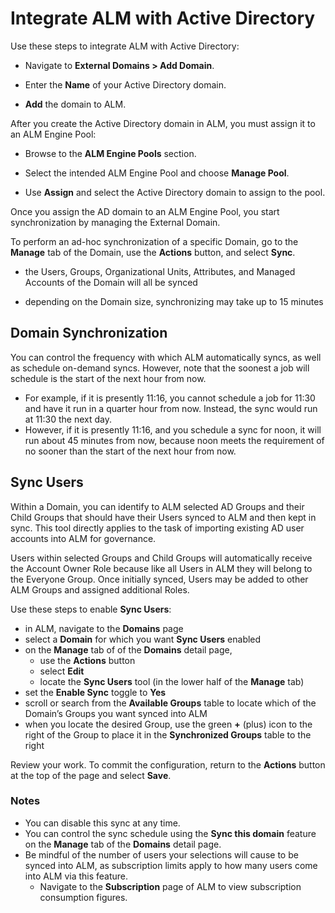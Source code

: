 ﻿[title]: # (Integrate ALM with Active Directory)
[tags]: # (Account Lifecycle Manager,ALM,Active Directory,)
[priority]: # (5130)

# Integrate ALM with Active Directory
Use these steps to integrate ALM with Active Directory:

* Navigate to **External Domains \> Add Domain**.

* Enter the **Name** of your Active Directory domain.

* **Add** the domain to ALM.

After you create the Active Directory domain in ALM, you must assign it to an ALM Engine Pool:

* Browse to the **ALM Engine Pools** section.

* Select the intended ALM Engine Pool and choose **Manage Pool**.

* Use **Assign** and select the Active Directory domain to assign to the pool.

Once you assign the AD domain to an ALM Engine Pool, you start synchronization by managing the External Domain.

To perform an ad-hoc synchronization of a specific Domain, go to the **Manage** tab of the Domain, use the **Actions** button, and select **Sync**.

* the Users, Groups, Organizational Units, Attributes, and Managed Accounts of the Domain will all be synced

* depending on the Domain size, synchronizing may take up to 15 minutes

## Domain Synchronization

You can control the frequency with which ALM automatically syncs, as well as schedule on-demand syncs. However, note that the soonest a job will schedule is the start of the next hour from now.

* For example, if it is presently 11:16, you cannot schedule a job for 11:30 and have it run in a quarter hour from now. Instead, the sync would run at 11:30 the next day.
* However, if it is presently 11:16, and you schedule a sync for noon, it will run about 45 minutes from now, because noon meets the requirement of no sooner than the start of the next hour from now.

## Sync Users

Within a Domain, you can identify to ALM selected AD Groups and their Child Groups that should have their Users synced to ALM and then kept in sync. This tool directly applies to the task of importing existing AD user accounts into ALM for governance.

Users within selected Groups and Child Groups will automatically receive the Account Owner Role because like all Users in ALM they will belong to the Everyone Group. Once initially synced, Users may be added to other ALM Groups and assigned additional Roles. 

Use these steps to enable **Sync Users**:

* in ALM, navigate to the **Domains** page
* select a **Domain** for which you want **Sync Users** enabled 
* on the **Manage** tab of of the **Domains** detail page,
  * use the **Actions** button
  * select **Edit**
  * locate the **Sync Users** tool (in the lower half of the **Manage** tab)
* set the **Enable Sync** toggle to **Yes**
* scroll or search from the **Available Groups** table to locate which of the Domain’s Groups you want synced into ALM
* when you locate the desired Group, use the green **+** (plus) icon to the right of the Group to place it in the **Synchronized Groups** table to the right

Review your work. To commit the configuration, return to the **Actions** button at the top of the page and select **Save**.

### Notes

* You can disable this sync at any time.
* You can control the sync schedule using the **Sync this domain** feature on the **Manage** tab of the **Domains** detail page.
* Be mindful of the number of users your selections will cause to be synced into ALM, as subscription limits apply to how many users come into ALM via this feature.
  * Navigate to the **Subscription** page of ALM to view subscription consumption figures.

